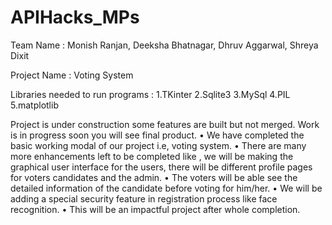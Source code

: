 # APIHacks_MPs
Team Name : Monish Ranjan, Deeksha Bhatnagar, Dhruv Aggarwal, Shreya Dixit

Project Name : Voting System 

Libraries needed to run programs : 
1.TKinter
2.Sqlite3
3.MySql
4.PIL
5.matplotlib

Project is under construction some features are built but not merged. Work is in progress soon you will see final product.
•	We have completed the basic working modal of our project i.e, voting system.
•	There are many more enhancements left to be completed like , we will be making the graphical user interface for the users, there will be different profile pages for voters candidates and the admin.
•	The voters will be able see the detailed information of the candidate before voting for him/her.
•	We will be adding a special security feature in registration process like face recognition.
•	This will be an impactful project after whole completion.
